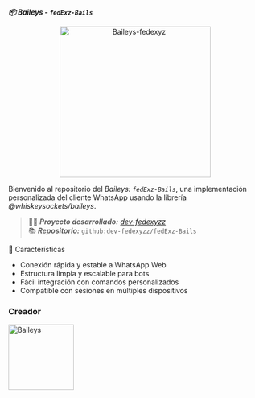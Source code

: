 **_📦 Baileys - `fedExz-Bails`_**

<p align="center">
  <img src="https://files.catbox.moe/c65bk7.jpg" alt="Baileys-fedexyz" width="300"/>
</p>

Bienvenido al repositorio  del *Baileys: `fedExz-Bails`*, una implementación personalizada del cliente WhatsApp usando la librería *@whiskeysockets/baileys*.

> 👨‍💻 **_Proyecto desarrollado:_** [*dev-fedexyzz*](https://github.com/dev-fedexyzz)  
> 📚 **_Repositorio:_** `github:dev-fedexyzz/fedExz-Bails`

🚀 Características
- Conexión rápida y estable a WhatsApp Web
- Estructura limpia y escalable para bots
- Fácil integración con comandos personalizados
- Compatible con sesiones en múltiples dispositivos

### **Creador**
<a
href="https://github.com/dev-fedexyzz"><img src="https://github.com/dev-fedexyzz.png" width="130" height="130" alt="Baileys"/></a>
